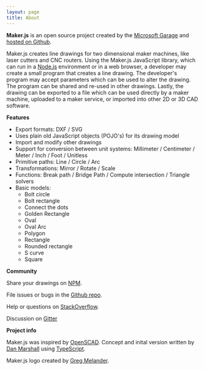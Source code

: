 ```yaml
---
layout: page
title: About
---
```


**Maker.js** is an open source project created by the [Microsoft Garage](http://microsoft.com/garage) and [hosted on Github](https://github.com/Microsoft/maker.js).

Maker.js creates line drawings for two dimensional maker machines, like laser cutters and CNC routers. Using the Maker.js JavaScript library, which can run in a [Node.js](https://nodejs.org/) environment or in a web browser, a developer may create a small program that creates a line drawing. The developer's program may accept parameters which can be used to alter the drawing. The program can be shared and re-used in other drawings. Lastly, the drawing can be exported to a file which can be used directly by a maker machine, uploaded to a maker service, or imported into other 2D or 3D CAD software.

**Features**

* Export formats: DXF / SVG
* Uses plain old JavaScript objects (POJO's) for its drawing model
* Import and modify other drawings
* Support for conversion between unit systems: Millimeter / Centimeter / Meter / Inch / Foot / Unitless
* Primitive paths: Line / Circle / Arc
* Transformations: Mirror / Rotate / Scale
* Functions: Break path / Bridge Path / Compute intersection / Triangle solvers
* Basic models:
  * Bolt circle
  * Bolt rectangle
  * Connect the dots
  * Golden Rectangle
  * Oval
  * Oval Arc
  * Polygon
  * Rectangle
  * Rounded rectangle
  * S curve
  * Square

**Community**

Share your drawings on [NPM](https://www.npmjs.com/search?q=makerjs).

File issues or bugs in the [Github repo](https://github.com/Microsoft/maker.js/issues).

Help or questions on [StackOverflow](http://stackoverflow.com/questions/tagged/makerjs).

Discussion on [Gitter](https://gitter.im/Microsoft/maker.js?utm_source=badge&utm_medium=badge&utm_campaign=pr-badge&utm_content=badge)

**Project info**

Maker.js was inspired by [OpenSCAD](http://www.openscad.org/). Concept and inital version written by [Dan Marshall](https://github.com/danmarshall) using [TypeScript](http://www.typescriptlang.org/).

Maker.js logo created by [Greg Melander](http://gregmelander.com/).
